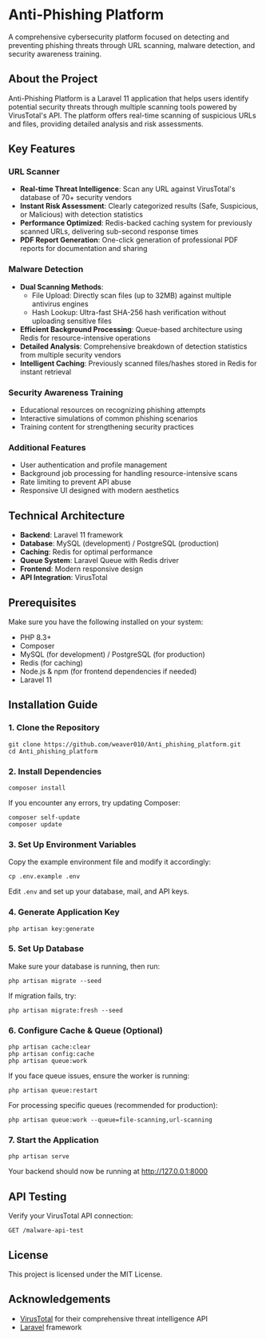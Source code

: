 # Anti-Phishing Platform

A comprehensive cybersecurity platform focused on detecting and preventing phishing threats through URL scanning, malware detection, and security awareness training.

## About the Project

Anti-Phishing Platform is a Laravel 11 application that helps users identify potential security threats through multiple scanning tools powered by VirusTotal's API. The platform offers real-time scanning of suspicious URLs and files, providing detailed analysis and risk assessments.

## Key Features

### URL Scanner
- **Real-time Threat Intelligence**: Scan any URL against VirusTotal's database of 70+ security vendors
- **Instant Risk Assessment**: Clearly categorized results (Safe, Suspicious, or Malicious) with detection statistics
- **Performance Optimized**: Redis-backed caching system for previously scanned URLs, delivering sub-second response times
- **PDF Report Generation**: One-click generation of professional PDF reports for documentation and sharing

### Malware Detection
- **Dual Scanning Methods**:
  - File Upload: Directly scan files (up to 32MB) against multiple antivirus engines
  - Hash Lookup: Ultra-fast SHA-256 hash verification without uploading sensitive files
- **Efficient Background Processing**: Queue-based architecture using Redis for resource-intensive operations
- **Detailed Analysis**: Comprehensive breakdown of detection statistics from multiple security vendors
- **Intelligent Caching**: Previously scanned files/hashes stored in Redis for instant retrieval

### Security Awareness Training
- Educational resources on recognizing phishing attempts
- Interactive simulations of common phishing scenarios
- Training content for strengthening security practices

### Additional Features
- User authentication and profile management
- Background job processing for handling resource-intensive scans
- Rate limiting to prevent API abuse
- Responsive UI designed with modern aesthetics

## Technical Architecture
- **Backend**: Laravel 11 framework
- **Database**: MySQL (development) / PostgreSQL (production)
- **Caching**: Redis for optimal performance
- **Queue System**: Laravel Queue with Redis driver
- **Frontend**: Modern responsive design
- **API Integration**: VirusTotal

## Prerequisites

Make sure you have the following installed on your system:

- PHP 8.3+
- Composer
- MySQL (for development) / PostgreSQL (for production)
- Redis (for caching)
- Node.js & npm (for frontend dependencies if needed)
- Laravel 11

## Installation Guide

### 1. Clone the Repository

```
git clone https://github.com/weaver010/Anti_phishing_platform.git
cd Anti_phishing_platform
```

### 2. Install Dependencies

```
composer install
```

If you encounter any errors, try updating Composer:

```
composer self-update
composer update
```

### 3. Set Up Environment Variables

Copy the example environment file and modify it accordingly:

```
cp .env.example .env
```

Edit `.env` and set up your database, mail, and API keys.

### 4. Generate Application Key

```
php artisan key:generate
```

### 5. Set Up Database

Make sure your database is running, then run:

```
php artisan migrate --seed
```

If migration fails, try:

```
php artisan migrate:fresh --seed
```

### 6. Configure Cache & Queue (Optional)

```
php artisan cache:clear
php artisan config:cache
php artisan queue:work
```

If you face queue issues, ensure the worker is running:

```
php artisan queue:restart
```

For processing specific queues (recommended for production):

```
php artisan queue:work --queue=file-scanning,url-scanning
```

### 7. Start the Application

```
php artisan serve
```

Your backend should now be running at http://127.0.0.1:8000

## API Testing

Verify your VirusTotal API connection:
```
GET /malware-api-test
```

## License

This project is licensed under the MIT License.

## Acknowledgements

- [VirusTotal](https://www.virustotal.com) for their comprehensive threat intelligence API
- [Laravel](https://laravel.com) framework
